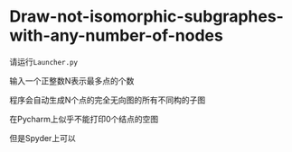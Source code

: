 # Draw-not-isomorphic-subgraphes-with-any-number-of-nodes
请运行```Launcher.py```

输入一个正整数N表示最多点的个数

程序会自动生成N个点的完全无向图的所有不同构的子图

在Pycharm上似乎不能打印0个结点的空图

但是Spyder上可以
